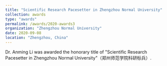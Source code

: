 ```yaml
---
title: "Scientific Research Pacesetter in Zhengzhou Normal University"
collection: awards
type: "awards"
permalink: /awards/2020-awards3
organization: "Zhengzhou Normal University"
date: 2020-09-08
location: "Zhengzhou, China"
---
```


Dr. Anming Li was awarded the honorary title of "Scientific Research Pacesetter in Zhengzhou Normal University"（郑州师范学院科研标兵）.